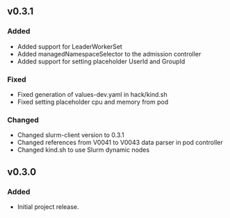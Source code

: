 ## v0.3.1

### Added

- Added support for LeaderWorkerSet
- Added managedNamespaceSelector to the admission controller
- Added support for setting placeholder UserId and GroupId

### Fixed

- Fixed generation of values-dev.yaml in hack/kind.sh
- Fixed setting placeholder cpu and memory from pod

### Changed

- Changed slurm-client version to 0.3.1
- Changed references from V0041 to V0043 data parser in pod controller
- Changed kind.sh to use Slurm dynamic nodes

## v0.3.0

### Added

- Initial project release.
